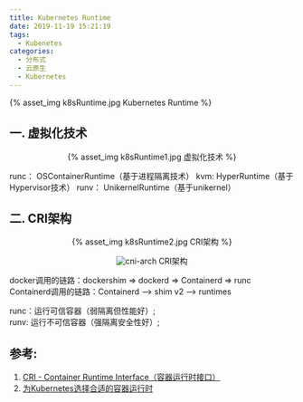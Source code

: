 ```yaml
---
title: Kubernetes Runtime
date: 2019-11-19 15:21:19
tags:
  - Kubenetes
categories:
  - 分布式 
  - 云原生
  - Kubernetes  
---
```


<p></p>
<!-- more -->

{% asset_img   k8sRuntime.jpg  Kubernetes Runtime  %}


## 一. 虚拟化技术

<div style="text-align: center;">
	
{% asset_img   k8sRuntime1.jpg   虚拟化技术  %}

</div>

runc： OSContainerRuntime（基于进程隔离技术）
kvm:   HyperRuntime（基于Hypervisor技术）
runv： UnikernelRuntime（基于unikernel）

## 二. CRI架构
<div style="text-align: center;">
{% asset_img   k8sRuntime2.jpg   CRI架构  %}

![cni-arch](https://user-images.githubusercontent.com/5608425/69022893-c67eeb00-09f7-11ea-9203-fd96b90dfbef.jpg)
CRI架构
</div>


docker调用的链路：dockershim => dockerd => Containerd => runc
Containerd调用的链路：Containerd --> shim v2 --> runtimes

runc：运行可信容器（弱隔离但性能好）;  
runv: 运行不可信容器（强隔离安全性好）; 


## 参考:
1. [CRI - Container Runtime Interface（容器运行时接口）](https://jimmysong.io/kubernetes-handbook/concepts/cri.html)
2. [为Kubernetes选择合适的容器运行时](https://mp.weixin.qq.com/s/sshrTSsUfqjja6g4-Lb42g)